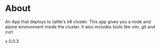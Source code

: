 # About

An App that deploys to tattle's k8 cluster. This app gives you a node and alpine environment inside the cluster. It also includes tools like vim, git and curl

v 0.0.3

